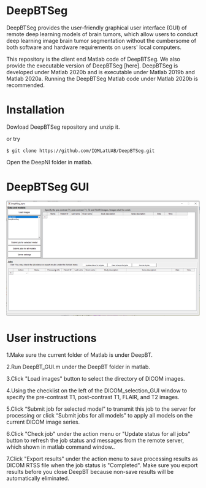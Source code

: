 # DeepBTSeg
DeepBTSeg provides the user-friendly graphical user interface (GUI) of remote deep learning models of brain tumors, which allow users to conduct deep learning image brain tumor segmentation without the cumbersome of both software and hardware requirements on users' local computers. 

This repository is the client end Matlab code of DeepBTSeg. We also provide the executable version of DeepBTSeg [here].
 DeepBTSeg is developed under Matlab 2020b and is executable under Matlab 2019b and Matlab 2020a. Running the DeepBTSeg Matlab code under Matlab 2020b is recommended.

# Installation

Dowload DeepBTSeg repository and unzip it.

or try
    
    $ git clone https://github.com/IQMLatUAB/DeepBTSeg.git
Open the DeepNI folder in matlab.

# DeepBTSeg GUI
![](images/DeepBTGUI_whole_window.PNG)
# User instructions
1.Make sure the current folder of Matlab is under DeepBT.

2.Run DeepBT_GUI.m under the DeepBT folder in matlab.

3.Click "Load images" button to select the directory of DICOM images.

4.Using the checklist on the left of the DICOM_selection_GUI window to specify the pre-contrast T1, post-contrast T1, FLAIR, and T2 images.

5.Click “Submit job for selected model” to transmit this job to the server for processing or click “Submit jobs for all models” to apply all models on the current DICOM image series.

6.Click "Check job" under the action menu or "Update status for all jobs" button to refresh the job status and messages from the remote server, which shown in matlab command window..

7.Click "Export results" under the action menu to save processing results as DICOM RTSS file  when the job status is "Completed". Make sure you export results before you close DeepBT  because non-save results will be automatically eliminated.
